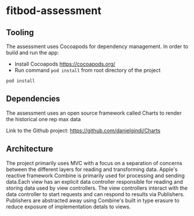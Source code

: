 # fitbod-assessment

## Tooling
The assessment uses Cocoapods for dependency management. In order to build and run the app:
* Install Cocoapods https://cocoapods.org/
* Run command `pod install` from root directory of the project

```
pod install
```

## Dependencies

The assessment uses an open source framework called Charts to render the historical one rep max data

Link to the Github project: https://github.com/danielgindi/Charts


## Architecture

The project primarily uses MVC with a focus on a separation of concerns between the different layers for reading and transforming data.  Apple's reactive framework Combine is primarily used for processing and sending data.Each view has an explicit data controller responsible for reading and storing data used by view controllers.  The view controllers interact with the data controller to start requests and can respond to results via Publishers.  Publishers are abstracted away using Combine's built in type erasure to reduce exposure of implementation detals to views.


